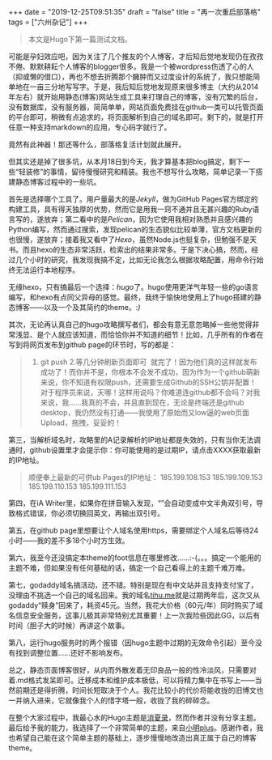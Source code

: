 +++
date = "2019-12-25T09:51:35"
draft = "false"
title = "再一次重启部落格"
tags = ["六州杂记"]
+++
> 本文是Hugo下第一篇测试文档。

可能是孕妇效应吧，因为关注了几个推友的个人博客，才后知后觉地发现仍在孜孜不倦、默默耕耘个人博客的blogger很多。我是一个被wordpress伤透了心的人（抑或懒的借口），再也不想去折腾那个臃肿而又过度设计的系统了，我只想能简单地在一亩三分地写写字。于是，我后知后觉地发现原来很多博主（大约从2014年左右）就开始用静态(博客)网站生成工具来打理自己的博客，没有冗繁的后台，没有数据库，没有服务器，简简单单，网站页面免费挂在github一类可以托管页面的平台即可，稍微有点追求的，将页面解析到自己的域名即可。剩下的，就是打开任意一种支持markdown的应用，专心码字就行了。

竟然有此神器！那还等什么，部落格复活计划就此展开。

但其实还是掉了很多坑，从本月18日到今天，我才算基本把blog搞定，剩下一些“轻装修”的事情，留待慢慢研究和精装。我也不想写什么攻略，简单记录一下搭建静态博客过程中的一些坑。

首先是选择哪个工具了。用户量最大的是*Jekyll*，做为GitHub Pages官方绑定的构建工具，具有得天独厚的优势，然而它是用我一窍不通并且无甚兴趣的Ruby语言写的，遂放弃；第二看中的是*Pelican*，因为它使用我相对熟悉并且感兴趣的Python编写，然而通过搜索，发现pelican的生态貌似比较单薄，官方文档更新的也很慢，遂放弃；接着我又看中了*Hexo*，虽然Node.js也挺复杂，但勉强不是天书。而且hexo的生态非常活跃，检索出的结果非常多。于是下决心搞，然而，经过几个小时的研究，我发现我搞不定，比如无论我怎么根据攻略配置，用命令行始终无法运行本地程序。

无缘hexo，只有搞最后一个选择：*hugo*了。hugo使用更洋气年轻一些的go语言编写，和hexo有点同父异母的感觉。最终，我终于愉快地使用上了hugo搭建的静态博客——以及一个及其简约的theme。:_)_

其次，无论再认真自己的hugo攻略撰写者们，都会有意无意忽略掉一些他觉得非常浅显、是个人就应该知道，而恰恰你并不知道的细节！比如，几乎所有的作者在写到将网页发布到github page的环节时，写的都是：

> 	1.	git push
> 	2.等几分钟刷新页面即可 
就完了！因为他们真的这样就发布成功了！而你并不是，你根本不会发不成功，因为作为一个github萌新来说，你不知道有权限push，还需要生成Github的SSH公钥并配置！对于程序员来说，天哪！这样用说吗？你难道连github都不会吗？对我来说，我……我真的不会，并且直到现在，无论是终端还是github desktop，我仍然没有打通——我使用了原始而又low逼的web页面Upload，拖拽，妥妥的！

第三，当解析域名时，攻略里的A记录解析的IP地址都是失效的，只有当你无法调通时，github设置里才会提示你：你可能使用的是过期IP，请点击XXXX获取最新的IP地址。

> 顺便奉上最新的可供ub Pages的IP地址：
> 185.199.108.153
> 185.199.109.153
> 185.199.110.153
> 185.199.111.153

第四，在iA Writer里，如果你在拼音输入发现，“”会自动变成中文半角双引号，导致格式错误，你必须切换回英文，再输出双引号。

第五，在github page里想要让个人域名使用https，需要绑定个人域名后等待24小时——我的差不多18个小时方生效。

第六，我至今还没搞定本theme的foot信息在哪里修改……:-(。。。搞定一个能用的主题不难，但如果没有任何基础的话，搞定一个自己看得上的主题千难万难。

第七，godaddy域名搞活动，还不错。特别是现在有中文站并且支持支付宝了，没理由不挑选一个自己的域名回来。我的域名[tihu.me](https://tihu.me/)就是过期两年后，这次又从godaddy“赎身”回来了，耗资45元。当然，我花大价格（60元/年）同时购买了域名信息安全服务，这事儿极其非常特别尤其重要！上一次我险些因此GG，以后有时间（胆子大的时候）再讲这个故事。

第八，运行hugo服务时的两个报错（因hugo主题中过期的无效命令引起）至今没有找到调整位置……还好不影响发布。


总之，静态页面博客很好，从内而外散发着无印良品一般的性冷淡风，只需要对着.md格式发呆即可。迁移成本和维护成本极低，可以将精力集中在书写上——当然前期还是得折腾，时间长短取决于个人。我花比较小的代价将能收拢的旧博文也一并纳入进来，它就像我个人的惜字塔一般，收拢了我的碎碎念。

在整个大家过程中，我最心水的Hugo主题是[消夏录](https://clt6.com//)，然而作者并没有分享主题。最后给予我的能力，我选择了一个非常简单的主题，来自[小明plus](https://xiaomingplus.com/)。感谢作者，我也希望自己能在这个简单主题的基础上，逐步慢慢地改造出真正属于自己的博客theme。

